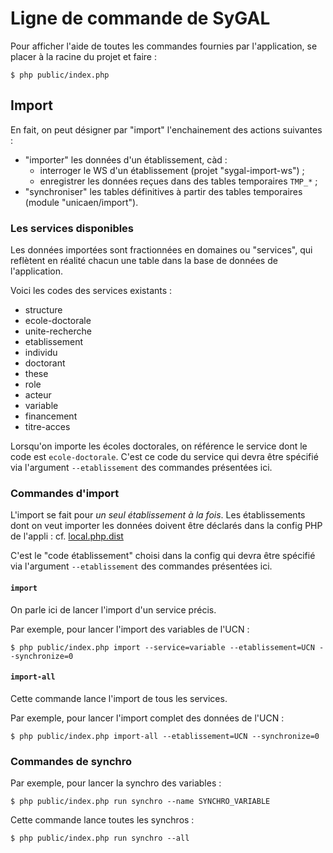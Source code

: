 # Ligne de commande de SyGAL

Pour afficher l'aide de toutes les commandes fournies par l'application, se placer à la racine du projet 
et faire :

    $ php public/index.php


## Import

En fait, on peut désigner par "import" l'enchainement des actions suivantes :
- "importer" les données d'un établissement, càd :
    - interroger le WS d'un établissement (projet "sygal-import-ws") ; 
    - enregistrer les données reçues dans des tables temporaires `TMP_*` ; 
- "synchroniser" les tables définitives à partir des tables temporaires (module "unicaen/import").


### Les services disponibles

Les données importées sont fractionnées en domaines ou "services", qui reflètent en réalité chacun une table dans 
la base de données de l'application.

Voici les codes des services existants :
- structure
- ecole-doctorale
- unite-recherche
- etablissement
- individu
- doctorant
- these
- role
- acteur
- variable
- financement
- titre-acces

Lorsqu'on importe les écoles doctorales, on référence le service dont le code est `ecole-doctorale`.
C'est ce code du service qui devra être spécifié via l'argument `--etablissement` des commandes présentées ici.


### Commandes d'import
 
L'import se fait pour *un seul établissement à la fois*. Les établissements dont on veut importer les données
doivent être déclarés dans la config PHP de l'appli : cf. [local.php.dist](../config/autoload/local.php.dist)

C'est le "code établissement" choisi dans la config qui devra être spécifié via l'argument `--etablissement` 
des commandes présentées ici.

#### `import`

On parle ici de lancer l'import d'un service précis.

Par exemple, pour lancer l'import des variables de l'UCN :
    
    $ php public/index.php import --service=variable --etablissement=UCN --synchronize=0

#### `import-all`

Cette commande lance l'import de tous les services.

Par exemple, pour lancer l'import complet des données de l'UCN :
    
    $ php public/index.php import-all --etablissement=UCN --synchronize=0


### Commandes de synchro

Par exemple, pour lancer la synchro des variables :
    
    $ php public/index.php run synchro --name SYNCHRO_VARIABLE
    
Cette commande lance toutes les synchros :

    $ php public/index.php run synchro --all
